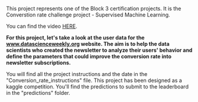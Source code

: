 This project represents one of the Block 3 certification projects. It is the Converstion rate challenge project - Supervised Machine Learning.

You can find the video [HERE](https://share.vidyard.com/watch/5RBhkjrq6Nk3m8BnuzrXNe?).

**For this project, let's take a look at the user data for the www.datascienceweekly.org website. The aim is to help the data scientists who created the newsletter to analyze their users' behavior and define the parameters that could improve the conversion rate into newsletter subscriptions.**

You will find all the project instructions and the date in the "Conversion_rate_instructions" file.
This project has been designed as a kaggle competition. You'll find the predictions to submit to the leaderboard in the "predictions" folder.

